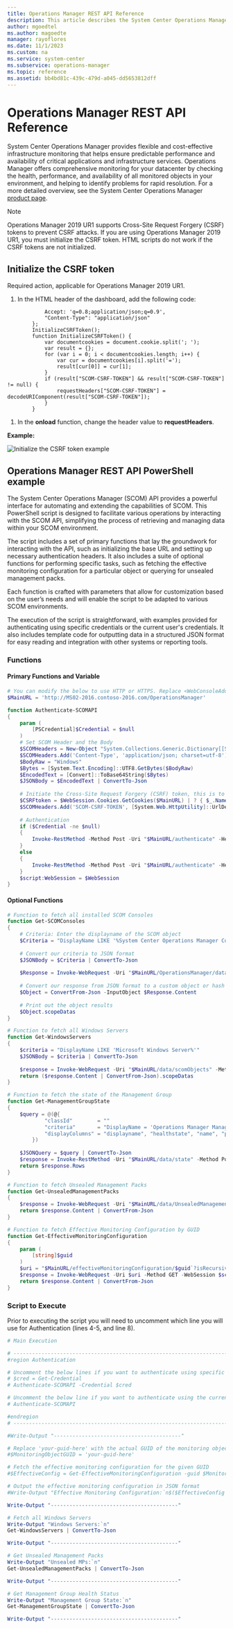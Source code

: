 ```yaml
---
title: Operations Manager REST API Reference
description: This article describes the System Center Operations Manager REST API reference content.  
author: mgoedtel
ms.author: magoedte
manager: rayoflores
ms.date: 11/1/2023
ms.custom: na
ms.service: system-center
ms.subservice: operations-manager
ms.topic: reference
ms.assetid: bb4bd81c-439c-479d-a045-dd5653812dff
---
```


# Operations Manager REST API Reference

System Center Operations Manager provides flexible and cost-effective infrastructure monitoring that helps ensure predictable performance and availability of critical applications and infrastructure services. Operations Manager offers comprehensive monitoring for your datacenter by checking the health, performance, and availability of all monitored objects in your environment, and helping to identify problems for rapid resolution. For a more detailed overview, see the System Center Operations Manager [product page](/system-center/scom/).

> [!NOTE]
> Operations Manager 2019 UR1 supports Cross-Site Request Forgery (CSRF) tokens to prevent CSRF attacks. If you are using Operations Manager 2019 UR1, you must initialize the CSRF token. HTML scripts do not work if the CSRF tokens are not initialized.

## Initialize the CSRF token

Required action, applicable for Operations Manager 2019 UR1.

1. In the HTML header of the dashboard, add the following code:

```var requestHeaders = {
            Accept: 'q=0.8;application/json;q=0.9',
            "Content-Type": "application/json"
        };
        InitializeCSRFToken();
        function InitializeCSRFToken() {
            var documentcookies = document.cookie.split('; ');
            var result = {};
            for (var i = 0; i < documentcookies.length; i++) {
                var cur = documentcookies[i].split('=');
                result[cur[0]] = cur[1];
            }
            if (result["SCOM-CSRF-TOKEN"] && result["SCOM-CSRF-TOKEN"] != null) {
                requestHeaders["SCOM-CSRF-TOKEN"] = decodeURIComponent(result["SCOM-CSRF-TOKEN"]);
            }
        }
```

1. In the **onload** function, change the header value to **requestHeaders**.

**Example:**

![Initialize the CSRF token example](./Media/index/116854.png)

## Operations Manager REST API PowerShell example
The System Center Operations Manager (SCOM) API provides a powerful interface for automating and extending the capabilities of SCOM. This PowerShell script is designed to facilitate various operations by interacting with the SCOM API, simplifying the process of retrieving and managing data within your SCOM environment.

The script includes a set of primary functions that lay the groundwork for interacting with the API, such as initializing the base URL and setting up necessary authentication headers. It also includes a suite of optional functions for performing specific tasks, such as fetching the effective monitoring configuration for a particular object or querying for unsealed management packs.

Each function is crafted with parameters that allow for customization based on the user’s needs and will enable the script to be adapted to various SCOM environments.

The execution of the script is straightforward, with examples provided for authenticating using specific credentials or the current user's credentials. It also includes template code for outputting data in a structured JSON format for easy reading and integration with other systems or reporting tools.

### Functions
#### Primary Functions and Variable
```powershell
# You can modify the below to use HTTP or HTTPS. Replace <WebConsoleAddress> with the address for your Web Console.
$MainURL = 'http://MS02-2016.contoso-2016.com/OperationsManager'

function Authenticate-SCOMAPI
{
	param (
		[PSCredential]$Credential = $null
	)
	# Set SCOM Header and the Body
	$SCOMHeaders = New-Object "System.Collections.Generic.Dictionary[[String],[String]]"
	$SCOMHeaders.Add('Content-Type', 'application/json; charset=utf-8')
	$BodyRaw = "Windows"
	$Bytes = [System.Text.Encoding]::UTF8.GetBytes($BodyRaw)
	$EncodedText = [Convert]::ToBase64String($Bytes)
	$JSONBody = $EncodedText | ConvertTo-Json
	
	# Initiate the Cross-Site Request Forgery (CSRF) token, this is to prevent CSRF attacks
	$CSRFtoken = $WebSession.Cookies.GetCookies($MainURL) | ? { $_.Name -eq 'SCOM-CSRF-TOKEN' }
	$SCOMHeaders.Add('SCOM-CSRF-TOKEN', [System.Web.HttpUtility]::UrlDecode($CSRFtoken.Value))
	
	# Authentication
	if ($Credential -ne $null)
	{
		Invoke-RestMethod -Method Post -Uri "$MainURL/authenticate" -Headers $SCOMHeaders -Body $JSONBody -Credential $Credential -SessionVariable WebSession
	}
	else
	{
		Invoke-RestMethod -Method Post -Uri "$MainURL/authenticate" -Headers $SCOMHeaders -Body $JSONBody -UseDefaultCredentials -SessionVariable WebSession
	}
	$script:WebSession = $WebSession
}
```

#### Optional Functions
```powershell
# Function to fetch all installed SCOM Consoles
function Get-SCOMConsoles
{
	# Criteria: Enter the displayname of the SCOM object
	$Criteria = "DisplayName LIKE '%System Center Operations Manager Console%'"
	
	# Convert our criteria to JSON format
	$JSONBody = $Criteria | ConvertTo-Json
	
	$Response = Invoke-WebRequest -Uri "$MainURL/OperationsManager/data/scomObjects" -Method Post -Body $JSONBody -WebSession $script:WebSession
	
	# Convert our response from JSON format to a custom object or hash table
	$Object = ConvertFrom-Json -InputObject $Response.Content
	
	# Print out the object results
	$Object.scopeDatas
}

# Function to fetch all Windows Servers
function Get-WindowsServers
{
	$criteria = "DisplayName LIKE 'Microsoft Windows Server%'"
	$JSONBody = $criteria | ConvertTo-Json
	
	$response = Invoke-WebRequest -Uri "$MainURL/data/scomObjects" -Method Post -Body $JSONBody -WebSession $script:WebSession
	return ($response.Content | ConvertFrom-Json).scopeDatas
}

# Function to fetch the state of the Management Group
function Get-ManagementGroupState
{
	$query = @(@{
			"classId"	     = ""
			"criteria"	     = "DisplayName = 'Operations Manager Management Group'"
			"displayColumns" = "displayname", "healthstate", "name", "path"
		})
	
	$JSONQuery = $query | ConvertTo-Json
	$response = Invoke-RestMethod -Uri "$MainURL/data/state" -Method Post -Body $JSONQuery -ContentType "application/json" -WebSession $script:WebSession
	return $response.Rows
}

# Function to fetch Unsealed Management Packs
function Get-UnsealedManagementPacks
{
	$response = Invoke-WebRequest -Uri "$MainURL/data/UnsealedManagementPacks" -Method GET -WebSession $script:WebSession
	return $response.Content | ConvertFrom-Json
}

# Function to fetch Effective Monitoring Configuration by GUID
function Get-EffectiveMonitoringConfiguration
{
	param (
		[string]$guid
	)
	$uri = "$MainURL/effectiveMonitoringConfiguration/$guid`?isRecursive=True"
	$response = Invoke-WebRequest -Uri $uri -Method GET -WebSession $script:WebSession
	return $response.Content | ConvertFrom-Json
}
```

### Script to Execute
Prior to executing the script you will need to uncomment which line you will use for Authentication (lines 4-5, and line 8).
```powershell
# Main Execution

# ------------------------------------------------------------------------------------------
#region Authentication

# Uncomment the below lines if you want to authenticate using specific credentials
# $cred = Get-Credential
# Authenticate-SCOMAPI -Credential $cred

# Uncomment the below line if you want to authenticate using the current user's credentials
# Authenticate-SCOMAPI

#endregion
# ------------------------------------------------------------------------------------------

#Write-Output "-----------------------------------------"

# Replace 'your-guid-here' with the actual GUID of the monitoring object
#$MonitoringObjectGUID = 'your-guid-here'

# Fetch the effective monitoring configuration for the given GUID
#$EffectiveConfig = Get-EffectiveMonitoringConfiguration -guid $MonitoringObjectGUID

# Output the effective monitoring configuration in JSON format
#Write-Output "Effective Monitoring Configuration:`n$($EffectiveConfig | ConvertTo-Json)"

Write-Output "-----------------------------------------"

# Fetch all Windows Servers
Write-Output "Windows Servers:`n"
Get-WindowsServers | ConvertTo-Json

Write-Output "-----------------------------------------"

# Get Unsealed Management Packs
Write-Output "Unsealed MPs:`n"
Get-UnsealedManagementPacks | ConvertTo-Json

Write-Output "-----------------------------------------"

# Get Management Group Health Status
Write-Output "Management Group State:`n"
Get-ManagementGroupState | ConvertTo-Json

Write-Output "-----------------------------------------"
```
